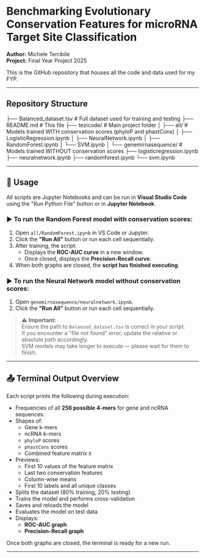 # Benchmarking Evolutionary Conservation Features for microRNA Target Site Classification

**Author:** Michele Terribile  
**Project:** Final Year Project 2025

This is the GitHub repository that houses all the code and data used for my FYP.

---

##  Repository Structure

├── Balanced_dataset.tsv # Full dataset used for training and testing
├── README.md # This file
├── tezicode/ # Main project folder
│
├── all/ # Models trained WITH conservation scores (phyloP and phastCons)
│ ├── LogisticRegression.ipynb
│ ├── NeuralNetwork.ipynb
│ ├── RandomForest.ipynb
│ └── SVM.ipynb
│
└── genemirnasequence/ # Models trained WITHOUT conservation scores
├── logisticregression.ipynb
├── neuralnetwork.ipynb
├── randomforest.ipynb
└── svm.ipynb

---

## 🚀 Usage

All scripts are Jupyter Notebooks and can be run in **Visual Studio Code** using the "Run Python File" button or in **Jupyter Notebook**.

### ▶️ To run the Random Forest model **with conservation scores**:

1. Open `all/RandomForest.ipynb` in VS Code or Jupyter.
2. Click the **"Run All"** button or run each cell sequentially.
3. After training, the script:
   - Displays the **ROC-AUC curve** in a new window.
   - Once closed, displays the **Precision-Recall curve**.
4. When both graphs are closed, the **script has finished executing**.

### ▶️ To run the Neural Network model **without conservation scores**:

1. Open `genemirnasequence/neuralnetwork.ipynb`.
2. Click the **"Run All"** button or run each cell sequentially.

> ⚠️ **Important:**  
> Ensure the path to `Balanced_dataset.tsv` is correct in your script.  
> If you encounter a "file not found" error, update the relative or absolute path accordingly.  
> SVM models may take longer to execute — please wait for them to finish.

---

## 📤 Terminal Output Overview

Each script prints the following during execution:

- Frequencies of all **256 possible 4-mers** for gene and ncRNA sequences.
- Shapes of:
  - Gene k-mers
  - ncRNA k-mers
  - `phyloP` scores
  - `phastCons` scores
  - Combined feature matrix `X`
- Previews:
  - First 10 values of the feature matrix
  - Last two conservation features
  - Column-wise means
  - First 10 labels and all unique classes
- Splits the dataset (80% training, 20% testing)
- Trains the model and performs cross-validation
- Saves and reloads the model
- Evaluates the model on test data
- Displays:
  - **ROC-AUC graph**
  - **Precision-Recall graph**

Once both graphs are closed, the terminal is ready for a new run.

---
